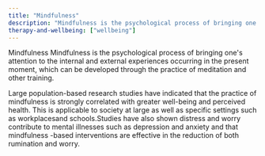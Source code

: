 ```yaml
---
title: "Mindfulness"
description: "Mindfulness is the psychological process of bringing one's attention to the internal and external experiences occurring in the present moment, which can be developed through the practice of meditation and other training."
therapy-and-wellbeing: ["wellbeing"]
---
```


Mindfulness Mindfulness is the psychological process of bringing one's attention to the internal and external experiences occurring in the present moment, which can be developed through the practice of meditation and other training.

Large population-based research studies have indicated that the practice of mindfulness is strongly correlated with greater well-being and perceived health. This is applicable to society at large as well as specific settings such as workplacesand schools.Studies have also shown distress and worry contribute to mental illnesses such as depression and anxiety and that mindfulness -based interventions are effective in the reduction of both rumination and worry.